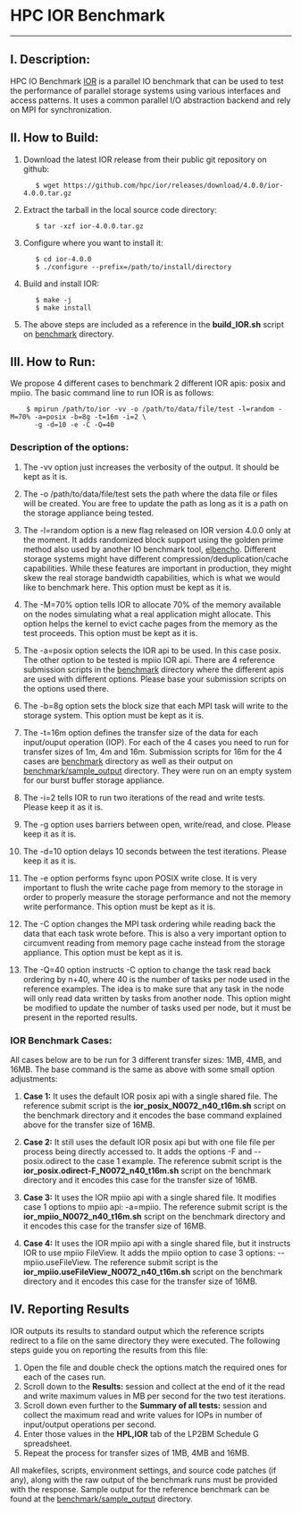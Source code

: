 
# HPC IOR Benchmark
---

## I. Description:

   HPC IO Benchmark [IOR](https://ior.readthedocs.io/en/latest/) is a parallel IO benchmark that can be used to test the performance of parallel storage systems using various interfaces and access patterns. It uses a common parallel I/O abstraction backend and rely on MPI for synchronization.

## II. How to Build:

  1. Download the latest IOR release from their public git repository on github:

      ```
         $ wget https://github.com/hpc/ior/releases/download/4.0.0/ior-4.0.0.tar.gz
      ```

  2. Extract the tarball in the local source code directory:

      ```
         $ tar -xzf ior-4.0.0.tar.gz
      ```

  3. Configure where you want to install it:

      ```
         $ cd ior-4.0.0
         $ ./configure --prefix=/path/to/install/directory
      ```

  4. Build and install IOR:

      ```
         $ make -j
         $ make install
      ```

  5. The above steps are included as a reference in the **build_IOR.sh** script on [benchmark](benchmark) directory.

## III. How to Run:

We propose 4 different cases to benchmark 2 different IOR apis: posix and mpiio. The basic command line to run IOR is as follows:

```
    $ mpirun /path/to/ior -vv -o /path/to/data/file/test -l=random -M=70% -a=posix -b=8g -t=16m -i=2 \
      -g -d=10 -e -C -Q=40
```


### Description of the options:

  1. The -vv option just increases the verbosity of the output. It should be kept as it is.

  2. The -o /path/to/data/file/test sets the path where the data file or files will be created. You are free to update the path as long as it is a path on the storage appliance being tested.

  3. The -l=random option is a new flag released on IOR version 4.0.0 only at the moment. It adds randomized block support using the golden prime method also used by another IO benchmark tool, [elbencho](https://github.com/breuner/elbencho). Different storage systems might have different compression/deduplication/cache capabilities. While these features are important in production, they might skew the real storage bandwidth capabilities, which is what we would like to benchmark here. This option must be kept as it is.

  4. The -M=70% option tells IOR to allocate 70% of the memory available on the nodes simulating what a real application might allocate. This option helps the kernel to evict cache pages from the memory as the test proceeds. This option must be kept as it is.

  5. The -a=posix option selects the IOR api to be used. In this case posix. The other option to be tested is mpiio IOR api. There are 4 reference submission scripts in the [benchmark](benchmark) directory where the different apis are used with different options. Please base your submission scripts on the options used there.

  6. The -b=8g option sets the block size that each MPI task will write to the storage system. This option must be kept as it is.

  7. The -t=16m option defines the transfer size of the data for each input/ouput operation (IOP). For each of the 4 cases you need to run for transfer sizes of 1m, 4m and 16m. Submission scripts for 16m for the 4 cases are [benchmark](benchmark) directory as well as their output on [benchmark/sample_output](benchmark/sample_output) directory. They were run on an empty system for our burst buffer storage appliance.

  8. The -i=2 tells IOR to run two iterations of the read and write tests. Please keep it as it is.

  9. The -g option uses barriers between open, write/read, and close. Please keep it as it is.

  10. The -d=10 option delays 10 seconds between the test iterations. Please keep it as it is.

  11. The -e option performs fsync upon POSIX write close. It is very important to flush the write cache page from memory to the storage in order to properly measure the storage performance and not the memory write performance. This option must be kept as it is.

  12. The -C option changes the MPI task ordering while reading back the data that each task wrote before. This is also a very important option to circumvent reading from memory page cache instead from the storage appliance. This option must be kept as it is.

  13. The -Q=40 option instructs -C option to change the task read back ordering by n+40, where 40 is the number of tasks per node used in the reference examples. The idea is to make sure that any task in the node will only read data written by tasks from another node. This option might be modified to update the number of tasks used per node, but it must be present in the reported results.

### IOR Benchmark Cases:

All cases below are to be run for 3 different transfer sizes: 1MB, 4MB, and 16MB. The base command is the same as above with some small option adjustments:

  1. **Case 1:** It uses the default IOR posix api with a single shared file. The reference submit script is the **ior_posix_N0072_n40_t16m.sh** script on the benchmark directory and it encodes the base command explained above for the transfer size of 16MB.

  2. **Case 2:** It still uses the default IOR posix api but with one file file per process being directly accessed to. It adds the options -F and --posix.odirect to the case 1 example. The reference submit script is the **ior_posix.odirect-F_N0072_n40_t16m.sh** script on the benchmark directory and it encodes this case for the transfer size of 16MB.

  3. **Case 3:** It uses the IOR mpiio api with a single shared file. It modifies case 1 options to mpiio api: -a=mpiio. The reference submit script is the **ior_mpiio_N0072_n40_t16m.sh** script on the benchmark directory and it encodes this case for the transfer size of 16MB.

  4. **Case 4:** It uses the IOR mpiio api with a single shared file, but it instructs IOR to use mpiio FileView. It adds the mpiio option to case 3 options: --mpiio.useFileView. The reference submit script is the **ior_mpiio.useFileView_N0072_n40_t16m.sh** script on the benchmark directory and it encodes this case for the transfer size of 16MB.

## IV. Reporting Results

IOR outputs its results to standard output which the reference scripts redirect to a file on the same directory they were executed. The following steps guide you on reporting the results from this file:

   1. Open the file and double check the options match the required ones for each of the cases run. 
   2. Scroll down to the **Results:** session and collect at the end of it the read and write maximum values in MB per second for the two test iterations.
   3. Scroll down even further to the **Summary of all tests:** session and collect the maximum read and write values for IOPs in number of input/output operations per second.
   4. Enter those values in the **HPL,IOR** tab of the LP2BM Schedule G spreadsheet.
   5. Repeat the process for transfer sizes of 1MB, 4MB and 16MB.

All makefiles, scripts, environment settings, and source code patches (if any), along with the raw output of the benchmark runs must be provided with the response. Sample output for the reference benchmark can be found at the [benchmark/sample_output](benchmark/sample_output) directory.

